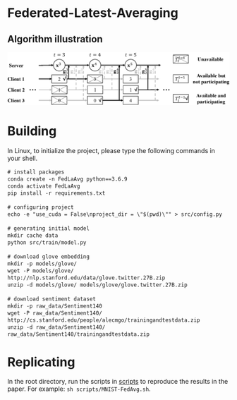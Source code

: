 # Federated-Latest-Averaging

## Algorithm illustration
![Algorithm Overview](docs/overview.png)

# Building
In Linux, to initialize the project, please type the following commands in your shell.
```shell script
# install packages
conda create -n FedLaAvg python==3.6.9
conda activate FedLaAvg
pip install -r requirements.txt

# configuring project
echo -e "use_cuda = False\nproject_dir = \"$(pwd)\"" > src/config.py

# generating initial model
mkdir cache data
python src/train/model.py

# download glove embedding
mkdir -p models/glove/
wget -P models/glove/ http://nlp.stanford.edu/data/glove.twitter.27B.zip
unzip -d models/glove/ models/glove/glove.twitter.27B.zip

# download sentiment dataset
mkdir -p raw_data/Sentiment140
wget -P raw_data/Sentiment140/ http://cs.stanford.edu/people/alecmgo/trainingandtestdata.zip
unzip -d raw_data/Sentiment140/ raw_data/Sentiment140/trainingandtestdata.zip
```

# Replicating
In the root directory, run the scripts in [scripts](scripts) to reproduce the results in the paper.
For example: `sh scripts/MNIST-FedAvg.sh`.
